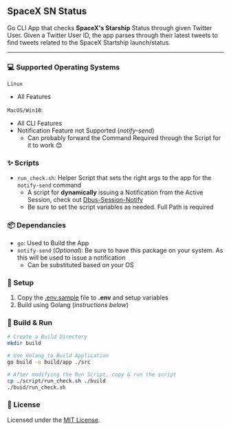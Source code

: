 ## SpaceX SN Status
Go CLI App that checks **SpaceX's Starship** Status through given Twitter User.
Given a Twitter User ID, the app parses through their latest tweets to find tweets related to the SpaceX Startship launch/status.

---

### 💻 Supported Operating Systems
`Linux`
- All Features

`MacOS/Win10`:
- All CLI Features
- Notification Feature not Supported (*notify-send*)
  - Can probably forward the Command Required through the Script for it to work 😊

### ✨ Scripts
- `run_check.sh`: Helper Script that sets the right args to the app for the `notify-send` command
  - A script for **dynamically** issuing a Notification from the Active Session, check out [Dbus-Session-Notify](https://gist.github.com/Ciaxur/53f88d82721141461bc4f8e556f40860)
  - Be sure to set the script variables as needed. Full Path is required

### 📦 Dependancies
- `go`: Used to Build the App
- `notify-send` (*Optional*): Be sure to have this package on your system. As this will be used to issue a notification
  - Can be substituted based on your OS

### 🔧 Setup
1) Copy the [.env.sample](.env.sample) file to **.env** and setup variables
2) Build using Golang (*instructions below*)

### 🚀 Build & Run
```sh
# Create a Build Directory
mkdir build

# Use Golang to Build Application
go build -o build/app ./src

# After modifying the Run Script, copy & run the script
cp ./script/run_check.sh ./build
./buid/run_check.sh
```

### 📄 License
Licensed under the [MIT License](LICENSE).